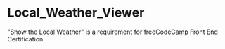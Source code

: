 # Local_Weather_Viewer
"Show the Local Weather" is a requirement for freeCodeCamp Front End Certification.
